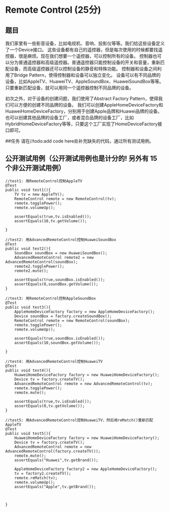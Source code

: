 # Remote Control (25分)

## 题目
我们家里有一些影音设备，比如电视机、音响、投影仪等等。我们给这些设备定义了一个Device接口。
这些设备都有自己的遥控器，但是每次使用的时候都要找遥控器，很是麻烦。现在我们想要一个遥控器，可以控制所有的设备。
控制器也可以分为普通遥控器和高级遥控器。普通遥控器只能控制设备的开关和音量，重新匹配设备，而高级遥控器还可以控制设备的静音和特殊功能。
控制器和设备之间利用了Bridge Pattern，使得控制器和设备可以独立变化。
设备可以有不同品牌的设备，比如AppleTV、HuaweiTV、AppleSoundBox、HuaweiSoundBox等等。
只要重新匹配设备，就可以用同一个遥控器控制不同品牌的设备。

初次之外，对于设备的创建问题，我们使用了Abstract Factory Pattern，使得我们可以方便的创建不同品牌的设备。
我们可以创建AppleHomeDeviceFactory和HuaweiHomeDeviceFactory，分别用于创建Apple品牌和Huawei品牌的设备。
也可以创建其他品牌的设备工厂，或者混合品牌的设备工厂，比如HybridHomeDeviceFactory等等，只要这个工厂实现了HomeDeviceFactory接口即可。


##任务
请在//todo:add code here处补充缺失的代码，通过所有测试用例。

## 公开测试用例（公开测试用例也是计分的! 另外有 15 个非公开测试用例）

    //test1: 用RemoteControl控制AppleTV
    @Test
    public void test1(){
        TV tv = new AppleTV();
        RemoteControl remote = new RemoteControl(tv);
        remote.togglePower();
        remote.volumeUp();

        assertEquals(true,tv.isEnabled());
        assertEquals(10,tv.getVolume());

    }

    //test2: 用AdvancedRemoteControl控制HuaweiSoundBox
    @Test
    public void test2(){
        SoundBox soundBox = new HuaweiSoundBox();
        AdvancedRemoteControl remote2 = new AdvancedRemoteControl(soundBox);
        remote2.togglePower();
        remote2.mute();

        assertEquals(true,soundBox.isEnabled());
        assertEquals(0,soundBox.getVolume());
    }

    //test3: 用RemoteControl控制AppleSoundBox
    @Test
    public void test3(){
        AppleHomeDeviceFactory factory = new AppleHomeDeviceFactory();
        Device soundBox = factory.createSoundBox();
        RemoteControl remote = new RemoteControl(soundBox);
        remote.togglePower();
        remote.volumeUp();

        assertEquals(true,soundBox.isEnabled());
        assertEquals(10,soundBox.getVolume());

    }

    //test4: 用AdvancedRemoteControl控制HuaweiTV
    @Test
    public void test4(){
        HuaweiHomeDeviceFactory factory = new HuaweiHomeDeviceFactory();
        Device tv = factory.createTV();
        AdvancedRemoteControl remote = new AdvancedRemoteControl(tv);
        remote.togglePower();
        remote.mute();

        assertEquals(true,tv.isEnabled());
        assertEquals(0,tv.getVolume());
    }

    //test5: 用AdvancedRemoteControl控制HuaweiTV，然后用reMatch()重新匹配AppleTV
    @Test
    public void test5(){
        HuaweiHomeDeviceFactory factory = new HuaweiHomeDeviceFactory();
        Device tv = factory.createTV();
        AdvancedRemoteControl remote = new AdvancedRemoteControl(factory.createTV());
        remote.mute();
        assertEquals("Huawei",tv.getBrand());

        AppleHomeDeviceFactory factory2 = new AppleHomeDeviceFactory();
        tv = factory2.createTV();
        remote.reMatch(tv);
        remote.volumeUp();
        assertEquals("Apple",tv.getBrand());



    }